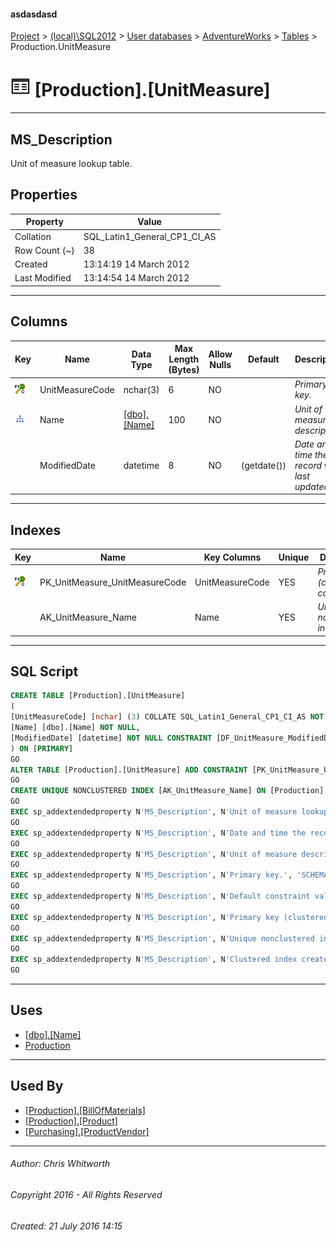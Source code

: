 #### asdasdasd

[Project](../../../../index.md) > [(local)\\SQL2012](../../../index.md) > [User databases](../../index.md) > [AdventureWorks](../index.md) > [Tables](Tables.md) > Production.UnitMeasure

# ![Tables](../../../../Images/Table32.png) [Production].[UnitMeasure]

---

## <a name="#description"></a>MS_Description

Unit of measure lookup table.

## <a name="#properties"></a>Properties

| Property | Value |
|---|---|
| Collation | SQL_Latin1_General_CP1_CI_AS |
| Row Count (~) | 38 |
| Created | 13:14:19 14 March 2012 |
| Last Modified | 13:14:54 14 March 2012 |


---

## <a name="#columns"></a>Columns

| Key | Name | Data Type | Max Length (Bytes) | Allow Nulls | Default | Description |
|---|---|---|---|---|---|---|
| [![Cluster Primary Key PK_UnitMeasure_UnitMeasureCode: UnitMeasureCode](../../../../Images/pkcluster.png)](#indexes) | UnitMeasureCode | nchar(3) | 6 | NO |  | _Primary key._ |
| [![Indexes AK_UnitMeasure_Name](../../../../Images/Index.png)](#indexes) | Name | [[dbo].[Name]](../Programmability/Types/User-Defined_Data_Types/Name.md) | 100 | NO |  | _Unit of measure description._ |
|  | ModifiedDate | datetime | 8 | NO | (getdate()) | _Date and time the record was last updated._ |


---

## <a name="#indexes"></a>Indexes

| Key | Name | Key Columns | Unique | Description |
|---|---|---|---|---|
| [![Cluster Primary Key PK_UnitMeasure_UnitMeasureCode: UnitMeasureCode](../../../../Images/pkcluster.png)](#indexes) | PK_UnitMeasure_UnitMeasureCode | UnitMeasureCode | YES | _Primary key (clustered) constraint_ |
|  | AK_UnitMeasure_Name | Name | YES | _Unique nonclustered index._ |


---

## <a name="#sqlscript"></a>SQL Script

```sql
CREATE TABLE [Production].[UnitMeasure]
(
[UnitMeasureCode] [nchar] (3) COLLATE SQL_Latin1_General_CP1_CI_AS NOT NULL,
[Name] [dbo].[Name] NOT NULL,
[ModifiedDate] [datetime] NOT NULL CONSTRAINT [DF_UnitMeasure_ModifiedDate] DEFAULT (getdate())
) ON [PRIMARY]
GO
ALTER TABLE [Production].[UnitMeasure] ADD CONSTRAINT [PK_UnitMeasure_UnitMeasureCode] PRIMARY KEY CLUSTERED  ([UnitMeasureCode]) ON [PRIMARY]
GO
CREATE UNIQUE NONCLUSTERED INDEX [AK_UnitMeasure_Name] ON [Production].[UnitMeasure] ([Name]) ON [PRIMARY]
GO
EXEC sp_addextendedproperty N'MS_Description', N'Unit of measure lookup table.', 'SCHEMA', N'Production', 'TABLE', N'UnitMeasure', NULL, NULL
GO
EXEC sp_addextendedproperty N'MS_Description', N'Date and time the record was last updated.', 'SCHEMA', N'Production', 'TABLE', N'UnitMeasure', 'COLUMN', N'ModifiedDate'
GO
EXEC sp_addextendedproperty N'MS_Description', N'Unit of measure description.', 'SCHEMA', N'Production', 'TABLE', N'UnitMeasure', 'COLUMN', N'Name'
GO
EXEC sp_addextendedproperty N'MS_Description', N'Primary key.', 'SCHEMA', N'Production', 'TABLE', N'UnitMeasure', 'COLUMN', N'UnitMeasureCode'
GO
EXEC sp_addextendedproperty N'MS_Description', N'Default constraint value of GETDATE()', 'SCHEMA', N'Production', 'TABLE', N'UnitMeasure', 'CONSTRAINT', N'DF_UnitMeasure_ModifiedDate'
GO
EXEC sp_addextendedproperty N'MS_Description', N'Primary key (clustered) constraint', 'SCHEMA', N'Production', 'TABLE', N'UnitMeasure', 'CONSTRAINT', N'PK_UnitMeasure_UnitMeasureCode'
GO
EXEC sp_addextendedproperty N'MS_Description', N'Unique nonclustered index.', 'SCHEMA', N'Production', 'TABLE', N'UnitMeasure', 'INDEX', N'AK_UnitMeasure_Name'
GO
EXEC sp_addextendedproperty N'MS_Description', N'Clustered index created by a primary key constraint.', 'SCHEMA', N'Production', 'TABLE', N'UnitMeasure', 'INDEX', N'PK_UnitMeasure_UnitMeasureCode'
GO

```


---

## <a name="#uses"></a>Uses

* [[dbo].[Name]](../Programmability/Types/User-Defined_Data_Types/Name.md)
* [Production](../Security/Schemas/Production.md)


---

## <a name="#usedby"></a>Used By

* [[Production].[BillOfMaterials]](BillOfMaterials.md)
* [[Production].[Product]](Product.md)
* [[Purchasing].[ProductVendor]](ProductVendor.md)


---

###### Author:  Chris Whitworth

###### Copyright 2016 - All Rights Reserved

###### Created: 21 July 2016 14:15

